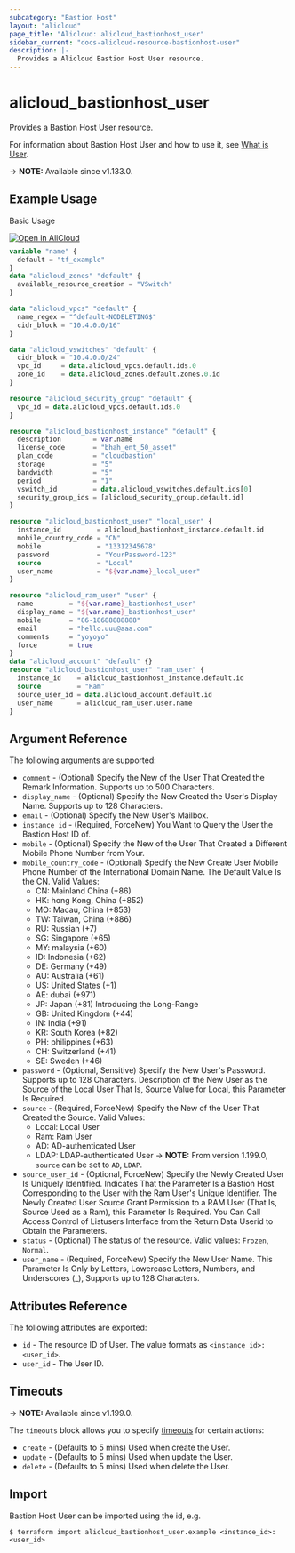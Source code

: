 ```yaml
---
subcategory: "Bastion Host"
layout: "alicloud"
page_title: "Alicloud: alicloud_bastionhost_user"
sidebar_current: "docs-alicloud-resource-bastionhost-user"
description: |-
  Provides a Alicloud Bastion Host User resource.
---
```


# alicloud_bastionhost_user

Provides a Bastion Host User resource.

For information about Bastion Host User and how to use it, see [What is User](https://www.alibabacloud.com/help/en/bastion-host/latest/api-yundun-bastionhost-2019-12-09-createuser).

-> **NOTE:** Available since v1.133.0.

## Example Usage

Basic Usage

<div style="display: block;margin-bottom: 40px;"><div class="oics-button" style="float: right;position: absolute;margin-bottom: 10px;">
  <a href="https://api.aliyun.com/terraform?resource=alicloud_bastionhost_user&exampleId=c0feb6b6-e7e7-3a99-484d-e9457651b49fa643286a&activeTab=example&spm=docs.r.bastionhost_user.0.c0feb6b6e7&intl_lang=EN_US" target="_blank">
    <img alt="Open in AliCloud" src="https://img.alicdn.com/imgextra/i1/O1CN01hjjqXv1uYUlY56FyX_!!6000000006049-55-tps-254-36.svg" style="max-height: 44px; max-width: 100%;">
  </a>
</div></div>

```terraform
variable "name" {
  default = "tf_example"
}
data "alicloud_zones" "default" {
  available_resource_creation = "VSwitch"
}

data "alicloud_vpcs" "default" {
  name_regex = "^default-NODELETING$"
  cidr_block = "10.4.0.0/16"
}

data "alicloud_vswitches" "default" {
  cidr_block = "10.4.0.0/24"
  vpc_id     = data.alicloud_vpcs.default.ids.0
  zone_id    = data.alicloud_zones.default.zones.0.id
}

resource "alicloud_security_group" "default" {
  vpc_id = data.alicloud_vpcs.default.ids.0
}

resource "alicloud_bastionhost_instance" "default" {
  description        = var.name
  license_code       = "bhah_ent_50_asset"
  plan_code          = "cloudbastion"
  storage            = "5"
  bandwidth          = "5"
  period             = "1"
  vswitch_id         = data.alicloud_vswitches.default.ids[0]
  security_group_ids = [alicloud_security_group.default.id]
}

resource "alicloud_bastionhost_user" "local_user" {
  instance_id         = alicloud_bastionhost_instance.default.id
  mobile_country_code = "CN"
  mobile              = "13312345678"
  password            = "YourPassword-123"
  source              = "Local"
  user_name           = "${var.name}_local_user"
}

resource "alicloud_ram_user" "user" {
  name         = "${var.name}_bastionhost_user"
  display_name = "${var.name}_bastionhost_user"
  mobile       = "86-18688888888"
  email        = "hello.uuu@aaa.com"
  comments     = "yoyoyo"
  force        = true
}
data "alicloud_account" "default" {}
resource "alicloud_bastionhost_user" "ram_user" {
  instance_id    = alicloud_bastionhost_instance.default.id
  source         = "Ram"
  source_user_id = data.alicloud_account.default.id
  user_name      = alicloud_ram_user.user.name
}
```

## Argument Reference

The following arguments are supported:

* `comment` - (Optional) Specify the New of the User That Created the Remark Information. Supports up to 500 Characters.
* `display_name` - (Optional) Specify the New Created the User's Display Name. Supports up to 128 Characters.
* `email` - (Optional) Specify the New User's Mailbox.
* `instance_id` - (Required, ForceNew) You Want to Query the User the Bastion Host ID of.
* `mobile` - (Optional) Specify the New of the User That Created a Different Mobile Phone Number from Your.
* `mobile_country_code` - (Optional) Specify the New Create User Mobile Phone Number of the International Domain Name. The Default Value Is the CN. Valid Values:
  * CN: Mainland China (+86) 
  * HK: hong Kong, China (+852) 
  * MO: Macau, China (+853) 
  * TW: Taiwan, China (+886) 
  * RU: Russian (+7)
  * SG: Singapore (+65) 
  * MY: malaysia (+60) 
  * ID: Indonesia (+62) 
  * DE: Germany (+49) 
  * AU: Australia (+61) 
  * US: United States (+1) 
  * AE: dubai (+971) 
  * JP: Japan (+81) Introducing the Long-Range 
  * GB: United Kingdom (+44) 
  * IN: India (+91) 
  * KR: South Korea (+82) 
  * PH: philippines (+63) 
  * CH: Switzerland (+41) 
  * SE: Sweden (+46)
* `password` - (Optional, Sensitive) Specify the New User's Password. Supports up to 128 Characters. Description of the New User as the Source of the Local User That Is, Source Value for Local, this Parameter Is Required.
* `source` - (Required, ForceNew) Specify the New of the User That Created the Source. Valid Values:
  * Local: Local User
  * Ram: Ram User
  * AD: AD-authenticated User
  * LDAP: LDAP-authenticated User
-> **NOTE:** From version 1.199.0, `source` can be set to `AD`, `LDAP`.
* `source_user_id` - (Optional, ForceNew) Specify the Newly Created User Is Uniquely Identified. Indicates That the Parameter Is a Bastion Host Corresponding to the User with the Ram User's Unique Identifier. The Newly Created User Source Grant Permission to a RAM User (That Is, Source Used as a Ram), this Parameter Is Required. You Can Call Access Control of Listusers Interface from the Return Data Userid to Obtain the Parameters.
* `status` - (Optional) The status of the resource. Valid values: `Frozen`, `Normal`.
* `user_name` - (Required, ForceNew) Specify the New User Name. This Parameter Is Only by Letters, Lowercase Letters, Numbers, and Underscores (_), Supports up to 128 Characters.

## Attributes Reference

The following attributes are exported:

* `id` - The resource ID of User. The value formats as `<instance_id>:<user_id>`.
* `user_id` - The User ID.

## Timeouts

-> **NOTE:** Available since v1.199.0.

The `timeouts` block allows you to specify [timeouts](https://www.terraform.io/docs/configuration-0-11/resources.html#timeouts) for certain actions:

* `create` - (Defaults to 5 mins) Used when create the User.
* `update` - (Defaults to 5 mins) Used when update the User.
* `delete` - (Defaults to 5 mins) Used when delete the User.

## Import

Bastion Host User can be imported using the id, e.g.

```shell
$ terraform import alicloud_bastionhost_user.example <instance_id>:<user_id>
```
